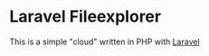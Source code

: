 # Laravel Fileexplorer

This is a simple "cloud" written in PHP with [Laravel](https://laravel.com/)
